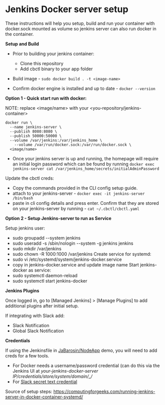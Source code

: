 # Jenkins Docker server setup
These instructions will help you setup, build and run your container with docker.sock mounted as volume so jenkins server can also run docker in the container.

**Setup and Build**

- Prior to building your jenkins container:
  - Clone this repository
  - Add cbctl binary to your app folder

- Build image  - ```sudo docker build . -t <image-name>```

- Confirm docker engine is installed and up to date - ```docker --version```

**Option 1 - Quick start run with docker:**

NOTE: replace <image/name> with your <you-repository/jenkins-container>

```
docker run \
  --name jenkins-server \
  --publish 8080:8080 \
  --publish 50000:50000 \
  --volume /var/jenkins:/var/jenkins_home \
	--volume /var/run/docker.sock:/var/run/docker.sock \
  <image/name>
```

- Once your jenkins server is up and running, the homepage will require an initial login password which can be found by running ```docker exec jenkins-server cat /var/jenkins_home/secrets/initialAdminPassword```

Update the cbctl creds:
- Copy the commands provided in the CLI config setup guide.
- attach to your jenkins-server - ```docker exec -it jenkins-server /bin/bash```
- paste in cli config details and press enter.  Confirm that they are stored on your jenkins-server by running - ```cat ~/.cbctl/cbctl.yaml```


**Option 2 - Setup Jenkins-server to run as Service**

Setup jenkins user:
  - sudo groupadd --system jenkins
  - sudo useradd -s /sbin/nologin --system -g jenkins jenkins
  - sudo mkdir /var/jenkins
  - sudo chown -R 1000:1000 /var/jenkins
Create service for systemd:
  - sudo vi /etc/systemd/system/jenkins-docker.service
  - copy in jenkins-docker.service and update image name
Start jenkins-docker as service:
  - sudo systemctl daemon-reload
  - sudo systemctl start jenkins-docker


**Jenkins Plugins**

Once logged in, go to [Managed Jenkins] > [Manage Plugins] to add additional plugins after initial setup.

If integrating with Slack add:
- Slack Notification
- Global Slack Notification

**Credentials**

If using the Jenkinsfile in [JaBarosin/NodeApp](https://github.com/JaBarosin/NodeApp) demo, you will need to add creds for a few tools.
 
- For Docker needs a username/password credential (can do this via the Jenkins UI at *your-jenkins-docker-server IP/credentials/store/system/domain/_/*
- For [Slack secret text credential](https://plugins.jenkins.io/slack/) 

Source of setup steps:
https://computingforgeeks.com/running-jenkins-server-in-docker-container-systemd/

